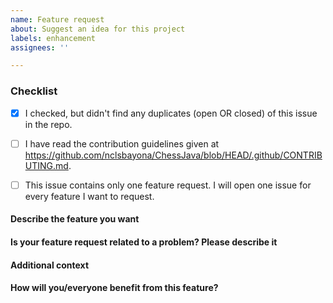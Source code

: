 ```yaml
---
name: Feature request
about: Suggest an idea for this project
labels: enhancement
assignees: ''

---
```

<!-- IF YOU DON'T FILL IN THE TEMPLATE PROPERLY, YOUR ISSUE IS LIABLE TO BE CLOSED. If you feel tired/lazy right now, open your issue some other time. We'll wait. -->


<!-- The comments between these brackets won't show up in the submitted issue (as you can see in the Preview). -->

### Checklist
<!-- The first box has been checked for you to show you how it is done. -->

- [x] I checked, but didn't find any duplicates (open OR closed) of this issue in the repo. <!-- Seriously, check. O_O -->
- [ ] I have read the contribution guidelines given at https://github.com/nclsbayona/ChessJava/blob/HEAD/.github/CONTRIBUTING.md.
- [ ] This issue contains only one feature request. I will open one issue for every feature I want to request.


#### Describe the feature you want
<!-- A clear and concise description of what you wish should happen.
Example: *I think it would be nice if you add feature Y which makes X possible.*

Optionally, also describe alternatives you've considered.
Example: *Z is also a good alternative. Not as good as Y, but at least...* or *I considered Z, but that didn't turn out to be a good idea because...* -->



#### Is your feature request related to a problem? Please describe it
<!-- A clear and concise description of what the problem is. Maybe the developers and the community could brainstorm and come up with a better solution to your problem. If they exist, link to related Issues and/or PRs for developers to keep track easier.
Example: *I want to do X, but there is no way to do it.* -->



#### Additional context
<!-- Add any other context, like screenshots, about the feature request here.
Example: *Here's a photo of my cat!* -->



#### How will you/everyone benefit from this feature?
<!-- Convince us! How does it change your ChessJava experience and/or your life?
The better this paragraph is, the more likely a developer will think about working on it.
Example: *This feature will help us colonize the galaxy! -->

